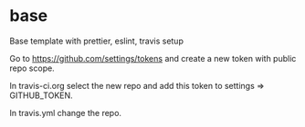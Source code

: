 # base

Base template with prettier, eslint, travis setup

Go to https://github.com/settings/tokens and create a new token with public repo scope.

In travis-ci.org select the new repo and add this token to settings => GITHUB_TOKEN.

In travis.yml change the repo.
